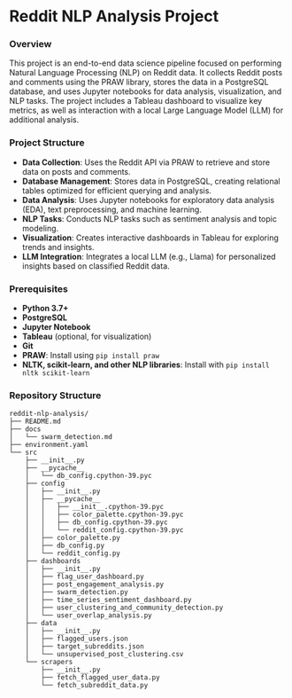 # Reddit NLP Analysis Project

### Overview
This project is an end-to-end data science pipeline focused on performing Natural Language Processing (NLP) on Reddit data. It collects Reddit posts and comments using the PRAW library, stores the data in a PostgreSQL database, and uses Jupyter notebooks for data analysis, visualization, and NLP tasks. The project includes a Tableau dashboard to visualize key metrics, as well as interaction with a local Large Language Model (LLM) for additional analysis.

### Project Structure
- **Data Collection**: Uses the Reddit API via PRAW to retrieve and store data on posts and comments.
- **Database Management**: Stores data in PostgreSQL, creating relational tables optimized for efficient querying and analysis.
- **Data Analysis**: Uses Jupyter notebooks for exploratory data analysis (EDA), text preprocessing, and machine learning.
- **NLP Tasks**: Conducts NLP tasks such as sentiment analysis and topic modeling.
- **Visualization**: Creates interactive dashboards in Tableau for exploring trends and insights.
- **LLM Integration**: Integrates a local LLM (e.g., Llama) for personalized insights based on classified Reddit data.

### Prerequisites
- **Python 3.7+**
- **PostgreSQL**
- **Jupyter Notebook**
- **Tableau** (optional, for visualization)
- **Git**
- **PRAW**: Install using `pip install praw`
- **NLTK, scikit-learn, and other NLP libraries**: Install with `pip install nltk scikit-learn`

### Repository Structure
```plaintext
reddit-nlp-analysis/
├── README.md
├── docs
│   └── swarm_detection.md
├── environment.yaml
└── src
    ├── __init__.py
    ├── __pycache__
    │   └── db_config.cpython-39.pyc
    ├── config
    │   ├── __init__.py
    │   ├── __pycache__
    │   │   ├── __init__.cpython-39.pyc
    │   │   ├── color_palette.cpython-39.pyc
    │   │   ├── db_config.cpython-39.pyc
    │   │   └── reddit_config.cpython-39.pyc
    │   ├── color_palette.py
    │   ├── db_config.py
    │   └── reddit_config.py
    ├── dashboards
    │   ├── __init__.py
    │   ├── flag_user_dashboard.py
    │   ├── post_engagement_analysis.py
    │   ├── swarm_detection.py
    │   ├── time_series_sentiment_dashboard.py
    │   ├── user_clustering_and_community_detection.py
    │   └── user_overlap_analysis.py
    ├── data
    │   ├── __init__.py
    │   ├── flagged_users.json
    │   ├── target_subreddits.json
    │   └── unsupervised_post_clustering.csv
    └── scrapers
        ├── __init__.py
        ├── fetch_flagged_user_data.py
        └── fetch_subreddit_data.py

